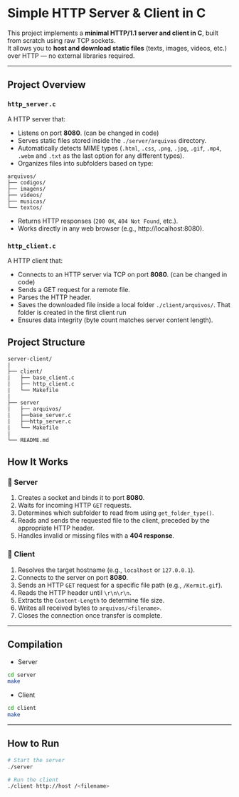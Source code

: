 # Simple HTTP Server & Client in C

This project implements a **minimal HTTP/1.1 server and client in C**, built from scratch using raw TCP sockets.  
It allows you to **host and download static files** (texts, images, videos, etc.) over HTTP — no external libraries required.

---

## Project Overview

### `http_server.c`
A HTTP server that:
- Listens on port **8080**. (can be changed in code)
- Serves static files stored inside the `./server/arquivos` directory.
- Automatically detects MIME types (`.html`, `.css`, `.png`, `.jpg`, `.gif`, `.mp4`, `.webm` and `.txt` as the last option for any different types).
- Organizes files into subfolders based on type:
```
arquivos/
├── codigos/
├── imagens/
├── videos/
├── musicas/
└── textos/
```

- Returns HTTP responses (`200 OK`, `404 Not Found`, etc.).
- Works directly in any web browser (e.g., http://localhost:8080).

### `http_client.c`
A HTTP client that:
- Connects to an HTTP server via TCP on port **8080**. (can be changed in code)
- Sends a GET request for a remote file.
- Parses the HTTP header.
- Saves the downloaded file inside a local folder `./client/arquivos/`. That folder is created in the first client run
- Ensures data integrity (byte count matches server content length).

## Project Structure

```
server-client/
|
├── client/
|   ├── base_client.c
|   ├── http_client.c
|   └── Makefile
|
├── server
|   ├── arquivos/
|   ├──base_server.c
|   ├──http_server.c
|   └── Makefile
|
└── README.md

```

## How It Works

### 🔹 Server

1. Creates a socket and binds it to port **8080**.  
2. Waits for incoming HTTP `GET` requests.  
3. Determines which subfolder to read from using `get_folder_type()`.  
4. Reads and sends the requested file to the client, preceded by the appropriate HTTP header.  
5. Handles invalid or missing files with a **404 response**.

### 🔹 Client

1. Resolves the target hostname (e.g., `localhost` or `127.0.0.1`).  
2. Connects to the server on port **8080**.  
3. Sends an HTTP `GET` request for a specific file path (e.g., `/Kermit.gif`).  
4. Reads the HTTP header until `\r\n\r\n`.  
5. Extracts the `Content-Length` to determine file size.  
6. Writes all received bytes to `arquivos/<filename>`.  
7. Closes the connection once transfer is complete.

---

## Compilation

- Server
```bash
cd server
make
```

- Client

```bash
cd client
make
```

---

## How to Run
```bash
# Start the server
./server

# Run the client
./client http://host /<filename>
```
